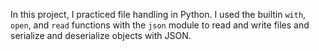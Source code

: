 In this project, I practiced file handling in Python. I used the builtin `with`, `open`, and `read` functions with the `json` module to read and write files and serialize and deserialize objects with JSON.
